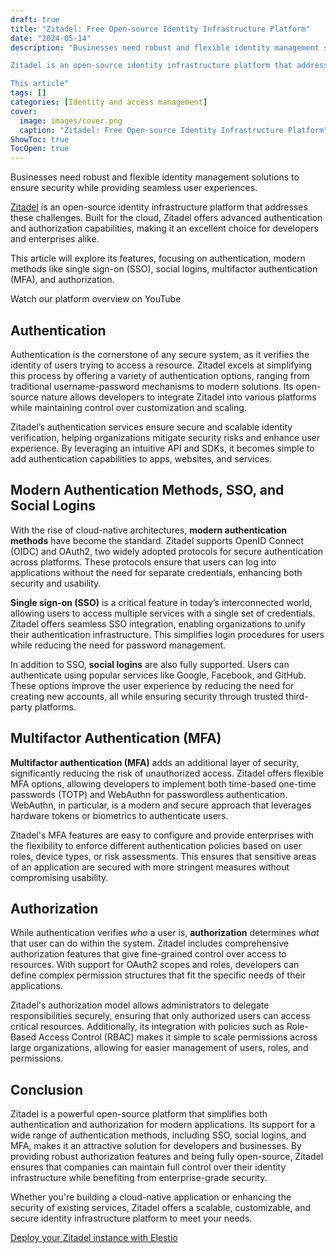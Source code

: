 ```yaml
---
draft: true
title: "Zitadel: Free Open-source Identity Infrastructure Platform"
date: "2024-05-14"
description: "Businesses need robust and flexible identity management solutions to ensure security while providing seamless user experiences.

Zitadel is an open-source identity infrastructure platform that addresses these challenges. Built for the cloud, Zitadel offers advanced authentication and authorization capabilities, making it an excellent choice for developers and enterprises alike.

This article"
tags: []
categories: [Identity and access management]
cover:
  image: images/cover.png
  caption: "Zitadel: Free Open-source Identity Infrastructure Platform"
ShowToc: true
TocOpen: true
---
```



Businesses need robust and flexible identity management solutions to ensure security while providing seamless user experiences. 

[Zitadel](https://elest.io/open-source/zitadel?ref=blog.elest.io) is an open\-source identity infrastructure platform that addresses these challenges. Built for the cloud, Zitadel offers advanced authentication and authorization capabilities, making it an excellent choice for developers and enterprises alike. 

This article will explore its features, focusing on authentication, modern methods like single sign\-on (SSO), social logins, multifactor authentication (MFA), and authorization.



Watch our platform overview on YouTube



## Authentication

Authentication is the cornerstone of any secure system, as it verifies the identity of users trying to access a resource. Zitadel excels at simplifying this process by offering a variety of authentication options, ranging from traditional username\-password mechanisms to modern solutions. Its open\-source nature allows developers to integrate Zitadel into various platforms while maintaining control over customization and scaling.

Zitadel’s authentication services ensure secure and scalable identity verification, helping organizations mitigate security risks and enhance user experience. By leveraging an intuitive API and SDKs, it becomes simple to add authentication capabilities to apps, websites, and services.

## Modern Authentication Methods, SSO, and Social Logins

With the rise of cloud\-native architectures, **modern authentication methods** have become the standard. Zitadel supports OpenID Connect (OIDC) and OAuth2, two widely adopted protocols for secure authentication across platforms. These protocols ensure that users can log into applications without the need for separate credentials, enhancing both security and usability.

**Single sign\-on (SSO)** is a critical feature in today’s interconnected world, allowing users to access multiple services with a single set of credentials. Zitadel offers seamless SSO integration, enabling organizations to unify their authentication infrastructure. This simplifies login procedures for users while reducing the need for password management.

In addition to SSO, **social logins** are also fully supported. Users can authenticate using popular services like Google, Facebook, and GitHub. These options improve the user experience by reducing the need for creating new accounts, all while ensuring security through trusted third\-party platforms.

## Multifactor Authentication (MFA)

**Multifactor authentication (MFA)** adds an additional layer of security, significantly reducing the risk of unauthorized access. Zitadel offers flexible MFA options, allowing developers to implement both time\-based one\-time passwords (TOTP) and WebAuthn for passwordless authentication. WebAuthn, in particular, is a modern and secure approach that leverages hardware tokens or biometrics to authenticate users.

Zitadel's MFA features are easy to configure and provide enterprises with the flexibility to enforce different authentication policies based on user roles, device types, or risk assessments. This ensures that sensitive areas of an application are secured with more stringent measures without compromising usability.

## Authorization

While authentication verifies *who* a user is, **authorization** determines *what* that user can do within the system. Zitadel includes comprehensive authorization features that give fine\-grained control over access to resources. With support for OAuth2 scopes and roles, developers can define complex permission structures that fit the specific needs of their applications.

Zitadel's authorization model allows administrators to delegate responsibilities securely, ensuring that only authorized users can access critical resources. Additionally, its integration with policies such as Role\-Based Access Control (RBAC) makes it simple to scale permissions across large organizations, allowing for easier management of users, roles, and permissions.

## Conclusion

Zitadel is a powerful open\-source platform that simplifies both authentication and authorization for modern applications. Its support for a wide range of authentication methods, including SSO, social logins, and MFA, makes it an attractive solution for developers and businesses. By providing robust authorization features and being fully open\-source, Zitadel ensures that companies can maintain full control over their identity infrastructure while benefiting from enterprise\-grade security.

Whether you're building a cloud\-native application or enhancing the security of existing services, Zitadel offers a scalable, customizable, and secure identity infrastructure platform to meet your needs.

[Deploy your Zitadel instance with Elestio](https://elest.io/open-source/zitadel?ref=blog.elest.io)



